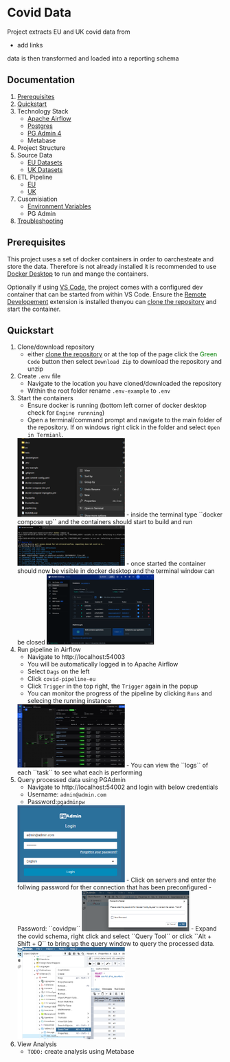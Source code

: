 # Covid Data
Project extracts EU and UK covid data from
- add links

data is then transformed and loaded into a reporting schema

## Documentation
1. [Prerequisites](#prerequisites)
1. [Quickstart](#quickstart)
1. Technology Stack
    - [Apache Airflow](/docs/tech-stack/airflow.md)
    - [Postgres](/docs/tech-stack/postgres.md)
    - [PG Admin 4](/docs/tech-stack/pgadmin.md)
    - Metabase
1. Project Structure
1. Source Data
    - [EU Datasets](/docs/eu-datasets.md)
    - [UK Datasets](/docs/uk-datasets.md)
1. ETL Pipeline
    - [EU](/docs/eu_pipeline.md)
    - [UK](/docs/uk_pipeline.md)
1. Cusomisiation
    - [Environment Variables](/docs/environment-variables.md)
    - PG Admin
1. [Troubleshooting](/docs/troubleshooting.md)

## Prerequisites
This project uses a set of docker containers in order to oarchesteate and store the data. Therefore is not already installed it is recommended to use [Docker Desktop](https://www.docker.com/products/docker-desktop/) to run and mange the containers.

Optionally if using [VS Code](https://code.visualstudio.com/), the project comes with a configured dev container that can be started from within VS Code. Ensure the [Remote Developement](https://marketplace.visualstudio.com/items?itemName=ms-vscode-remote.vscode-remote-extensionpack) extension is installed thenyou can [clone the repository](https://learn.microsoft.com/en-us/azure/developer/javascript/how-to/with-visual-studio-code/clone-github-repository?tabs=activity-bar) and start the container.

## Quickstart

1. Clone/download repository
   - either [clone the repository](https://docs.github.com/en/repositories/creating-and-managing-repositories/cloning-a-repository) or at the top of the page click the <span style="color:green">Green</span> ``Code`` button then select ``Download Zip`` to download the repository and unzip
1. Create ``.env`` file
    - Navigate to the location you have cloned/downloaded the repository
    - Within the root folder rename ``.env-example`` to ``.env``
1. Start the containers
    - Ensure docker is running (bottom left corner of docker desktop check for ``Engine runnning``)
    - Open a terminal/command prompt and navigate to the main folder of the repository. If on windows right click in the folder and select ``Open in Termianl``.  
    <img src="./docs/img/command-prompt.png" alt="command-prompt" style="width:250px;"/>
    - inside the terminal type ``docker compose up`` and the containers should start to build and run
    <img src="./docs/img/compose-up.png" alt="docker-compose-up" style="width:250px;"/>
    - once started the container should now be visible in docker desktop and the terminal window can be closed
    <img src="./docs/img/docker-desktop.png" alt="docker-desktop" style="width:250px;"/>
1. Run pipeline in Airflow
    - Navigate to http://localhost:54003
    - You will be automatically logged in to Apache Airflow
    - Select ``Dags`` on the left
    - Click ``covid-pipeline-eu``
    - Click ``Trigger`` in the top right, the ``Trigger`` again in the popup
    - You can monitor the progress of the pipeline by clicking ``Runs`` and selecing the running instance
    <img src="./docs/img/running-dag.png" alt="running-dag" style="width:250px;"/>
    - You can view the ``logs`` of each ``task`` to see what each is performing
1. Query processed data using PGAdmin
    - Navigate to http://localhost:54002 and login with below credentials
    - Username: ``admin@admin.com``
    - Password:``pgadminpw``  
    <img src="./docs/img/pg-admin.png" alt="pg-admin" style="width:250px;"/>
    - Click on servers and enter the follwing password for ther connection that has been preconfigured
    - Password: ``covidpw``  
    <img src="./docs/img/db-pw-prompt.png" alt="db-pw-prompt" style="width:250px;"/>
    - Expand the covid schema, right click and select ``Query Tool`` or click ``Alt + Shift + Q`` to bring up the query window to query the processed data.  
    <img src="./docs/img/query-tool.png" alt="query-tool" style="width:250px;"/>
1. View Analysis
    - ``TODO:`` create analysis using Metabase
